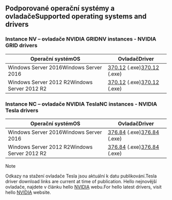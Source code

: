 ## <a name="supported-operating-systems-and-drivers"></a><span data-ttu-id="8488d-101">Podporované operační systémy a ovladače</span><span class="sxs-lookup"><span data-stu-id="8488d-101">Supported operating systems and drivers</span></span>

### <a name="nv-instances---nvidia-grid-drivers"></a><span data-ttu-id="8488d-102">Instance NV – ovladače NVIDIA GRID</span><span class="sxs-lookup"><span data-stu-id="8488d-102">NV instances - NVIDIA GRID drivers</span></span>

| <span data-ttu-id="8488d-103">Operační systém</span><span class="sxs-lookup"><span data-stu-id="8488d-103">OS</span></span> | <span data-ttu-id="8488d-104">Ovladač</span><span class="sxs-lookup"><span data-stu-id="8488d-104">Driver</span></span> |
| -------- |------------- |
| <span data-ttu-id="8488d-105">Windows Server 2016</span><span class="sxs-lookup"><span data-stu-id="8488d-105">Windows Server 2016</span></span> | <span data-ttu-id="8488d-106">[370.12](https://go.microsoft.com/fwlink/?linkid=836843) (.exe)</span><span class="sxs-lookup"><span data-stu-id="8488d-106">[370.12](https://go.microsoft.com/fwlink/?linkid=836843) (.exe)</span></span> |
| <span data-ttu-id="8488d-107">Windows Server 2012 R2</span><span class="sxs-lookup"><span data-stu-id="8488d-107">Windows Server 2012 R2</span></span> | <span data-ttu-id="8488d-108">[370.12](https://go.microsoft.com/fwlink/?linkid=836844) (.exe)</span><span class="sxs-lookup"><span data-stu-id="8488d-108">[370.12](https://go.microsoft.com/fwlink/?linkid=836844) (.exe)</span></span>  |

### <a name="nc-instances---nvidia-tesla-drivers"></a><span data-ttu-id="8488d-109">Instance NC – ovladače NVIDIA Tesla</span><span class="sxs-lookup"><span data-stu-id="8488d-109">NC instances - NVIDIA Tesla drivers</span></span>

| <span data-ttu-id="8488d-110">Operační systém</span><span class="sxs-lookup"><span data-stu-id="8488d-110">OS</span></span> | <span data-ttu-id="8488d-111">Ovladač</span><span class="sxs-lookup"><span data-stu-id="8488d-111">Driver</span></span> |
| -------- |------------- |
| <span data-ttu-id="8488d-112">Windows Server 2016</span><span class="sxs-lookup"><span data-stu-id="8488d-112">Windows Server 2016</span></span> | <span data-ttu-id="8488d-113">[376.84](http://us.download.nvidia.com/Windows/Quadro_Certified/376.84/376.84-tesla-desktop-winserver2016-international-whql.exe) (.exe)</span><span class="sxs-lookup"><span data-stu-id="8488d-113">[376.84](http://us.download.nvidia.com/Windows/Quadro_Certified/376.84/376.84-tesla-desktop-winserver2016-international-whql.exe) (.exe)</span></span> |
| <span data-ttu-id="8488d-114">Windows Server 2012 R2</span><span class="sxs-lookup"><span data-stu-id="8488d-114">Windows Server 2012 R2</span></span> | <span data-ttu-id="8488d-115">[376.84](http://us.download.nvidia.com/Windows/Quadro_Certified/376.84/376.84-tesla-desktop-winserver2008-2012r2-64bit-international-whql.exe) (.exe)</span><span class="sxs-lookup"><span data-stu-id="8488d-115">[376.84](http://us.download.nvidia.com/Windows/Quadro_Certified/376.84/376.84-tesla-desktop-winserver2008-2012r2-64bit-international-whql.exe) (.exe)</span></span> |

> [!NOTE]
> <span data-ttu-id="8488d-116">Odkazy na stažení ovladače Tesla jsou aktuální k datu publikování.</span><span class="sxs-lookup"><span data-stu-id="8488d-116">Tesla driver download links are current at time of publication.</span></span> <span data-ttu-id="8488d-117">Hello nejnovější ovladače, najdete v článku hello [NVIDIA](http://www.nvidia.com/) webu.</span><span class="sxs-lookup"><span data-stu-id="8488d-117">For hello latest drivers, visit hello [NVIDIA](http://www.nvidia.com/) website.</span></span>
>